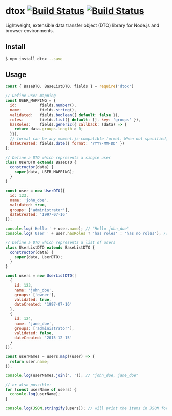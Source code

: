 # dtox [![Build Status](https://img.shields.io/travis/pstadler/dtox/master.svg?style=flat-square)](https://travis-ci.org/pstadler/dtox) [![Build Status](https://img.shields.io/coveralls/pstadler/dtox/master.svg?style=flat-square)](https://coveralls.io/github/pstadler/dtox?branch=master)

Lightweight, extensible data transfer object (DTO) library for Node.js and browser environments.

## Install

```bash
$ npm install dtox --save
```

## Usage

```js
const { BaseDTO, BaseListDTO, fields } = require('dtox')

// Define user mapping
const USER_MAPPING = {
  id:          fields.number(),
  name:        fields.string(),
  validated:   fields.boolean({ default: false }),
  roles:       fields.list({ default: [], key: 'groups' }),
  hasRoles:    fields.generic({ callback: (data) => {
    return data.groups.length > 0;
  }}),
  // format can be any moment.js-compatible format. When not specified, ISO-8601 format is the default.
  dateCreated: fields.date({ format: 'YYYY-MM-DD' })
};

// Define a DTO which represents a single user
class UserDTO extends BaseDTO {
  constructor(data) {
    super(data, USER_MAPPING);
  }
}

const user = new UserDTO({
  id: 123,
  name: 'john_doe',
  validated: true,
  groups: ['administrator'],
  dateCreated: '1997-07-16'
});

console.log('Hello ' + user.name); // "Hello john_doe"
console.log('User ' + user.hasRoles ? 'has roles' : 'has no roles'); // "User has roles"

// Define a DTO which represents a list of users
class UserListDTO extends BaseListDTO {
  constructor(data) {
    super(data, UserDTO);
  }
}

const users = new UserListDTO([
  {
    id: 123,
    name: 'john_doe',
    groups: ['owner'],
    validated: true,
    dateCreated: '1997-07-16'
  },
  {
    id: 124,
    name: 'jane_doe',
    groups: ['administrator'],
    validated: false,
    dateCreated: '2015-12-15'
  }
]);

const userNames = users.map((user) => {
  return user.name;
});

console.log(userNames.join(', ')); // "john_doe, jane_doe"

// or also possible:
for (const userName of users) {
  console.log(userName);
}

console.log(JSON.stringify(users)); // will print the items in JSON form
```
